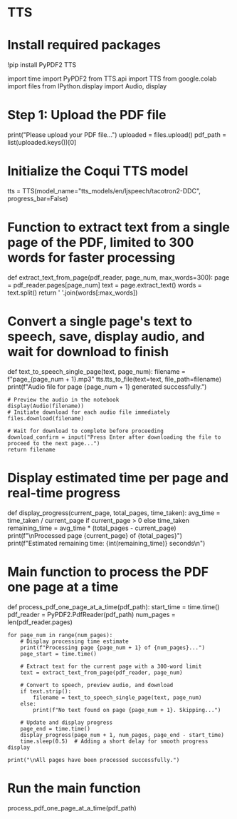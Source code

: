 # TTS
# Install required packages
!pip install PyPDF2 TTS

import time
import PyPDF2
from TTS.api import TTS
from google.colab import files
from IPython.display import Audio, display

# Step 1: Upload the PDF file
print("Please upload your PDF file...")
uploaded = files.upload()
pdf_path = list(uploaded.keys())[0]

# Initialize the Coqui TTS model
tts = TTS(model_name="tts_models/en/ljspeech/tacotron2-DDC", progress_bar=False)

# Function to extract text from a single page of the PDF, limited to 300 words for faster processing
def extract_text_from_page(pdf_reader, page_num, max_words=300):
    page = pdf_reader.pages[page_num]
    text = page.extract_text()
    words = text.split()
    return ' '.join(words[:max_words])

# Convert a single page's text to speech, save, display audio, and wait for download to finish
def text_to_speech_single_page(text, page_num):
    filename = f"page_{page_num + 1}.mp3"
    tts.tts_to_file(text=text, file_path=filename)
    print(f"Audio file for page {page_num + 1} generated successfully.")

    # Preview the audio in the notebook
    display(Audio(filename))
    # Initiate download for each audio file immediately
    files.download(filename)

    # Wait for download to complete before proceeding
    download_confirm = input("Press Enter after downloading the file to proceed to the next page...")
    return filename

# Display estimated time per page and real-time progress
def display_progress(current_page, total_pages, time_taken):
    avg_time = time_taken / current_page if current_page > 0 else time_taken
    remaining_time = avg_time * (total_pages - current_page)
    print(f"\nProcessed page {current_page} of {total_pages}")
    print(f"Estimated remaining time: {int(remaining_time)} seconds\n")

# Main function to process the PDF one page at a time
def process_pdf_one_page_at_a_time(pdf_path):
    start_time = time.time()
    pdf_reader = PyPDF2.PdfReader(pdf_path)
    num_pages = len(pdf_reader.pages)
    
    for page_num in range(num_pages):
        # Display processing time estimate
        print(f"Processing page {page_num + 1} of {num_pages}...")
        page_start = time.time()

        # Extract text for the current page with a 300-word limit
        text = extract_text_from_page(pdf_reader, page_num)
        
        # Convert to speech, preview audio, and download
        if text.strip():
            filename = text_to_speech_single_page(text, page_num)
        else:
            print(f"No text found on page {page_num + 1}. Skipping...")
        
        # Update and display progress
        page_end = time.time()
        display_progress(page_num + 1, num_pages, page_end - start_time)
        time.sleep(0.5)  # Adding a short delay for smooth progress display

    print("\nAll pages have been processed successfully.")

# Run the main function
process_pdf_one_page_at_a_time(pdf_path)
